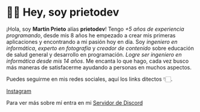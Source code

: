 # 👋🏻 Hey, soy prietodev

¡Hola, soy **Martin Prieto** alías **prietodev**! Tengo *+5 años de experiencia programando*, desde mis 8 años he empezado a crear mis primeras aplicaciones y encontrando a mi pasión hoy en día. Soy *ingeniero en informática*, *experto en fotografía* y *creador de contenido* sobre educación de salud general y desarrollo en programación. *Logre ser ingeniero en informática desde mis 14 años*. Me encanta lo que hago, cada vez busco más maneras de satisfacerme ayudando a personas en muchos aspectos.

Puedes seguirme en mis redes sociales, aquí los links ditectos 👇🏻.

[Instagram](https://www.instagram.com/prietodev/)

Para ver más sobre mí entra en mi [Servidor de Discord](https://discord.com/invite/Sz2Uw9fbAR)
